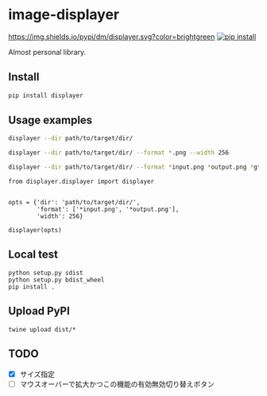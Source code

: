 # image-displayer
https://img.shields.io/pypi/dm/displayer.svg?color=brightgreen
[![pip install](https://img.shields.io/pypi/dm/displayer.svg?color=brightgreen)](https://pypi.org/project/displayer/)

Almost personal library.

## Install
```bash
pip install displayer
```

## Usage examples
```bash
displayer --dir path/to/target/dir/
```

```bash
displayer --dir path/to/target/dir/ --format *.png --width 256
```

```bash
displayer --dir path/to/target/dir/ --format *input.png *output.png *gt.png --width 256
```

```
from displayer.displayer import displayer


opts = {'dir': 'path/to/target/dir/',
        'format': ['*input.png', '*output.png'],
        'width': 256}
        
displayer(opts)
```

## Local test
```
python setup.py sdist
python setup.py bdist_wheel
pip install .
```

## Upload PyPI
```
twine upload dist/*
```

## TODO
* [x] サイズ指定
* [ ] マウスオーバーで拡大かつこの機能の有効無効切り替えボタン
